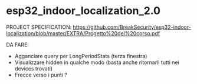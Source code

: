 # esp32_indoor_localization_2.0


PROJECT SPECIFICATION: https://github.com/BreakSecurity/esp32-indoor-localization/blob/master/EXTRA/Progetto%20del%20corso.pdf

DA FARE:

- Agganciare query per LongPeriodStats (terza finestra)
- Visualizzare hidden in qualche modo (basta anche ritornarli tutti nei devices trovati) 
- Frecce verso i punti ?
